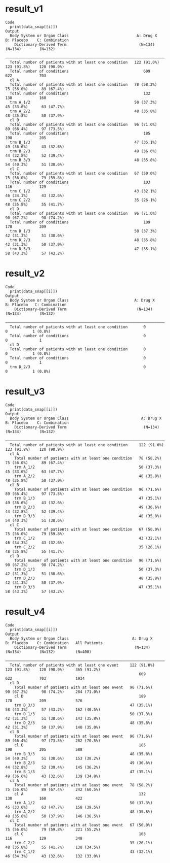 # result_v1

    Code
      print(data_snap[[i]])
    Output
      Body System or Organ Class                              A: Drug X    B: Placebo    C: Combination
        Dictionary-Derived Term                                (N=134)       (N=134)        (N=132)    
      —————————————————————————————————————————————————————————————————————————————————————————————————
      Total number of patients with at least one condition   122 (91.0%)   123 (91.8%)    120 (90.9%)  
      Total number of conditions                                 609           622            703      
      cl A                                                                                             
      Total number of patients with at least one condition   78 (58.2%)    75 (56.0%)      89 (67.4%)  
      Total number of conditions                                 132           130            160      
      trm A_1/2                                              50 (37.3%)    45 (33.6%)      63 (47.7%)  
      trm A_2/2                                              48 (35.8%)    48 (35.8%)      50 (37.9%)  
      cl B                                                                                             
      Total number of patients with at least one condition   96 (71.6%)    89 (66.4%)      97 (73.5%)  
      Total number of conditions                                 185           198            205      
      trm B_1/3                                              47 (35.1%)    49 (36.6%)      43 (32.6%)  
      trm B_2/3                                              49 (36.6%)    44 (32.8%)      52 (39.4%)  
      trm B_3/3                                              48 (35.8%)    54 (40.3%)      51 (38.6%)  
      cl C                                                                                             
      Total number of patients with at least one condition   67 (50.0%)    75 (56.0%)      79 (59.8%)  
      Total number of conditions                                 103           116            129      
      trm C_1/2                                              43 (32.1%)    46 (34.3%)      43 (32.6%)  
      trm C_2/2                                              35 (26.1%)    48 (35.8%)      55 (41.7%)  
      cl D                                                                                             
      Total number of patients with at least one condition   96 (71.6%)    90 (67.2%)      98 (74.2%)  
      Total number of conditions                                 189           178            209      
      trm D_1/3                                              50 (37.3%)    42 (31.3%)      51 (38.6%)  
      trm D_2/3                                              48 (35.8%)    42 (31.3%)      50 (37.9%)  
      trm D_3/3                                              47 (35.1%)    58 (43.3%)      57 (43.2%)  

# result_v2

    Code
      print(data_snap[[i]])
    Output
      Body System or Organ Class                             A: Drug X   B: Placebo   C: Combination
        Dictionary-Derived Term                               (N=134)     (N=134)        (N=132)    
      ——————————————————————————————————————————————————————————————————————————————————————————————
      Total number of patients with at least one condition       0           0           1 (0.8%)   
      Total number of conditions                                 0           0              1       
      cl D                                                                                          
      Total number of patients with at least one condition       0           0           1 (0.8%)   
      Total number of conditions                                 0           0              1       
      trm D_2/3                                                  0           0           1 (0.8%)   

# result_v3

    Code
      print(data_snap[[i]])
    Output
      Body System or Organ Class                                A: Drug X    B: Placebo    C: Combination
        Dictionary-Derived Term                                  (N=134)       (N=134)        (N=132)    
      ———————————————————————————————————————————————————————————————————————————————————————————————————
      Total number of patients with at least one condition     122 (91.0%)   123 (91.8%)    120 (90.9%)  
      cl A                                                                                               
        Total number of patients with at least one condition   78 (58.2%)    75 (56.0%)      89 (67.4%)  
        trm A_1/2                                              50 (37.3%)    45 (33.6%)      63 (47.7%)  
        trm A_2/2                                              48 (35.8%)    48 (35.8%)      50 (37.9%)  
      cl B                                                                                               
        Total number of patients with at least one condition   96 (71.6%)    89 (66.4%)      97 (73.5%)  
        trm B_1/3                                              47 (35.1%)    49 (36.6%)      43 (32.6%)  
        trm B_2/3                                              49 (36.6%)    44 (32.8%)      52 (39.4%)  
        trm B_3/3                                              48 (35.8%)    54 (40.3%)      51 (38.6%)  
      cl C                                                                                               
        Total number of patients with at least one condition   67 (50.0%)    75 (56.0%)      79 (59.8%)  
        trm C_1/2                                              43 (32.1%)    46 (34.3%)      43 (32.6%)  
        trm C_2/2                                              35 (26.1%)    48 (35.8%)      55 (41.7%)  
      cl D                                                                                               
        Total number of patients with at least one condition   96 (71.6%)    90 (67.2%)      98 (74.2%)  
        trm D_1/3                                              50 (37.3%)    42 (31.3%)      51 (38.6%)  
        trm D_2/3                                              48 (35.8%)    42 (31.3%)      50 (37.9%)  
        trm D_3/3                                              47 (35.1%)    58 (43.3%)      57 (43.2%)  

# result_v4

    Code
      print(data_snap[[i]])
    Output
      Body System or Organ Class                            A: Drug X    B: Placebo    C: Combination   All Patients
        Dictionary-Derived Term                              (N=134)       (N=134)        (N=132)         (N=400)   
      ——————————————————————————————————————————————————————————————————————————————————————————————————————————————
      Total number of patients with at least one event     122 (91.0%)   123 (91.8%)    120 (90.9%)     365 (91.2%) 
                                                               609           622            703             1934    
      cl D                                                                                                          
        Total number of patients with at least one event   96 (71.6%)    90 (67.2%)      98 (74.2%)     284 (71.0%) 
        cl D                                                   189           178            209             576     
        trm D_3/3                                          47 (35.1%)    58 (43.3%)      57 (43.2%)     162 (40.5%) 
        trm D_1/3                                          50 (37.3%)    42 (31.3%)      51 (38.6%)     143 (35.8%) 
        trm D_2/3                                          48 (35.8%)    42 (31.3%)      50 (37.9%)     140 (35.0%) 
      cl B                                                                                                          
        Total number of patients with at least one event   96 (71.6%)    89 (66.4%)      97 (73.5%)     282 (70.5%) 
        cl B                                                   185           198            205             588     
        trm B_3/3                                          48 (35.8%)    54 (40.3%)      51 (38.6%)     153 (38.2%) 
        trm B_2/3                                          49 (36.6%)    44 (32.8%)      52 (39.4%)     145 (36.2%) 
        trm B_1/3                                          47 (35.1%)    49 (36.6%)      43 (32.6%)     139 (34.8%) 
      cl A                                                                                                          
        Total number of patients with at least one event   78 (58.2%)    75 (56.0%)      89 (67.4%)     242 (60.5%) 
        cl A                                                   132           130            160             422     
        trm A_1/2                                          50 (37.3%)    45 (33.6%)      63 (47.7%)     158 (39.5%) 
        trm A_2/2                                          48 (35.8%)    48 (35.8%)      50 (37.9%)     146 (36.5%) 
      cl C                                                                                                          
        Total number of patients with at least one event   67 (50.0%)    75 (56.0%)      79 (59.8%)     221 (55.2%) 
        cl C                                                   103           116            129             348     
        trm C_2/2                                          35 (26.1%)    48 (35.8%)      55 (41.7%)     138 (34.5%) 
        trm C_1/2                                          43 (32.1%)    46 (34.3%)      43 (32.6%)     132 (33.0%) 

